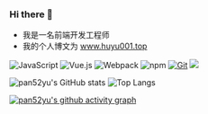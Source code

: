 ### Hi there 👋
+ 我是一名前端开发工程师
+ 我的个人博文为 www.huyu001.top


![JavaScript](https://img.shields.io/badge/JavaScript-F7DF1E?style=flat-square&logo=JavaScript&logoColor=ffffff)
![Vue.js](https://img.shields.io/badge/-Vue.js-4FC08D?style=flat-square&logo=Vue.js&logoColor=ffffff)
![Webpack](https://img.shields.io/badge/-Webpack-8DD6F9?style=flat-square&logo=webpack&logoColor=ffffff)
![npm](https://img.shields.io/badge/-NPM-CB3837?style=flat-square&logo=npm&logoColor=white)
[![Git](https://img.shields.io/badge/-Git-f05032?style=flat-square&logo=git&logoColor=white)](https://git-scm.com/)
<img src="https://visitor-badge.glitch.me/badge?page_id=https://github.com/pan52yu&right_color=red" />

![pan52yu's GitHub stats](https://github-readme-stats.vercel.app/api?username=pan52yu&show_icons=true&theme=tokyonight)
![Top Langs](https://github-readme-stats.vercel.app/api/top-langs/?username=pan52yu&layout=compact&theme=tokyonight)


[![pan52yu's github activity graph](https://github-readme-activity-graph.cyclic.app/graph?username=pan52yu&bg_color=fffff0&color=708090&line=24292e&point=24292e&area=true&hide_border=true)](https://github.com/pan52yu/github-readme-activity-graph)


<!--
**pan52yu/pan52yu** is a ✨ _special_ ✨ repository because its `README.md` (this file) appears on your GitHub profile.

Here are some ideas to get you started:

- 🔭 I’m currently working on ...
- 🌱 I’m currently learning ...
- 👯 I’m looking to collaborate on ...
- 🤔 I’m looking for help with ...
- 💬 Ask me about ...
- 📫 How to reach me: ...
- 😄 Pronouns: ...
- ⚡ Fun fact: ....
-->
